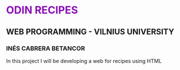 # <span style="color: #8b0fb6;">ODIN RECIPES</span>
## WEB PROGRAMMING - VILNIUS UNIVERSITY
### INÉS CABRERA BETANCOR

In this project I will be developing a web for recipes using HTML

